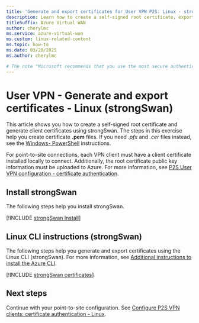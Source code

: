 ```yaml
---
title: 'Generate and export certificates for User VPN P2S: Linux - strongSwan'
description: Learn how to create a self-signed root certificate, export the public key, and to generate client certificates using the Linux (strongSwan) CLI.
titleSuffix: Azure Virtual WAN
author: cherylmc
ms.service: azure-virtual-wan
ms.custom: linux-related-content
ms.topic: how-to
ms.date: 03/20/2025
ms.author: cherylmc

# The note "Microsoft recommends that you use the most secure authentication flow available. The authentication flow described in this procedure requires a very high degree of trust in the application, and carries risks that aren't present in other flows. You should only use this flow when other more secure flows, such as managed identities, aren't viable." is in the vpn-gateway-strongswan-certificates-include file.
---
```

# User VPN - Generate and export certificates - Linux (strongSwan)

This article shows you how to create a self-signed root certificate and generate client certificates using strongSwan. The steps in this exercise help you create certificate **.pem** files. If you need *.pfx* and *.cer* files instead, see the [Windows- PowerShell](certificates-point-to-site.md) instructions.

For point-to-site connections, each VPN client must have a client certificate installed locally to connect. Additionally, the root certificate public key information must be uploaded to Azure. For more information, see [P2S User VPN configuration - certificate authentication](virtual-wan-point-to-site-portal.md#p2sconfig).

## <a name="install"></a>Install strongSwan

The following steps help you install strongSwan.

[!INCLUDE [strongSwan Install](../../includes/vpn-gateway-strongswan-install-include.md)]

## <a name="cli"></a>Linux CLI instructions (strongSwan)

The following steps help you generate and export certificates using the Linux CLI (strongSwan).
For more information, see [Additional instructions to install the Azure CLI](/cli/azure/install-azure-cli-apt).

[!INCLUDE [strongSwan certificates](../../includes/vpn-gateway-strongswan-certificates-include.md)]

## Next steps

Continue with your point-to-site configuration. See  [Configure P2S VPN clients: certificate authentication - Linux](point-to-site-vpn-client-certificate-ike-linux.md).
